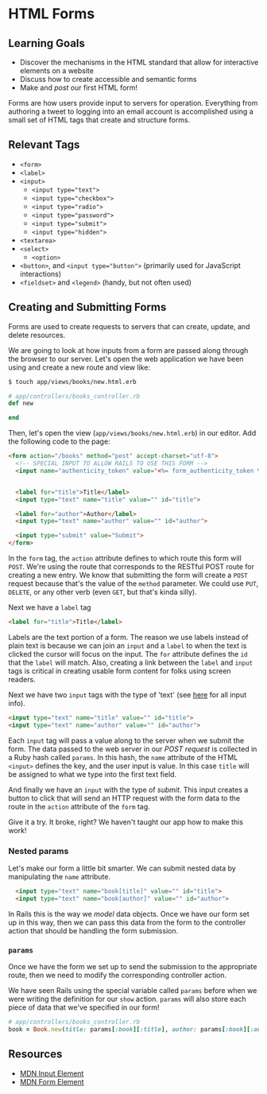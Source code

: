 # HTML Forms
## Learning Goals
- Discover the mechanisms in the HTML standard that allow for interactive elements on a website
- Discuss how to create accessible and semantic forms
- Make and _post_ our first HTML form!

Forms are how users provide input to servers for operation. Everything from authoring a tweet to logging into an email account is accomplished using a small set of HTML tags that create and structure forms.

## Relevant Tags
- `<form>`
- `<label>`
- `<input>`
  - `<input type="text">`
  - `<input type="checkbox">`
  - `<input type="radio">`
  - `<input type="password">`
  - `<input type="submit">`
  - `<input type="hidden">`
- `<textarea>`
- `<select>`
  - `<option>`
- `<button>`, and `<input type="button">` (primarily used for JavaScript interactions)
- `<fieldset>` and `<legend>` (handy, but not often used)

## Creating and Submitting Forms
Forms are used to create requests to servers that can create, update, and delete resources.

We are going to look at how inputs from a form are passed along through the browser to our server. Let's open the web application we have been using and create a new route and view like:

```bash
$ touch app/views/books/new.html.erb
```

```ruby
# app/controllers/books_controller.rb
def new

end
```

Then, let's open the view (`app/views/books/new.html.erb`) in our editor. Add the following code to the page:

```html
<form action="/books" method="post" accept-charset="utf-8">
  <!-- SPECIAL INPUT TO ALLOW RAILS TO USE THIS FORM -->
  <input name="authenticity_token" value="<%= form_authenticity_token %>" type="hidden">


  <label for="title">Title</label>
  <input type="text" name="title" value="" id="title">

  <label for="author">Author</label>
  <input type="text" name="author" value="" id="author">

  <input type="submit" value="Submit">
</form>
```

In the `form` tag, the `action` attribute defines to which route this form will `POST`. We're using the route that corresponds to the RESTful POST route for creating a new entry. We know that submitting the form will create a `POST` request because that's the value of the `method` parameter. We could use `PUT`, `DELETE`, or any other verb (even `GET`, but that's kinda silly).

Next we have a `label` tag
```html
<label for="title">Title</label>
```

Labels are the text portion of a form. The reason we use labels instead of plain text is because we can join an `input` and a `label` to when the text is clicked the cursor will focus on the input. The `for` attribute defines the `id` that the `label` will match. Also, creating a link between the `label` and `input` tags is critical in creating usable form content for folks using screen readers.

Next we have two `input` tags with the type of 'text' (see [here](https://developer.mozilla.org/en-US/docs/Web/HTML/Element/input) for all input info).

```html
<input type="text" name="title" value="" id="title">
<input type="text" name="author" value="" id="author">
```

Each `input` tag will pass a value along to the server when we submit the form. The data passed to the web server in our _POST request_ is collected in a Ruby hash called `params`. In this hash, the `name` attribute of the HTML `<input>` defines the key, and the user input is value. In this case `title` will be assigned to what we type into the first text field.

And finally we have an `input` with the type of _submit_. This input creates a button to click that will send an HTTP request with the form data to the route in the `action` attribute of the `form` tag.

Give it a try. It broke, right? We haven't taught our app how to make this work!

### Nested params
Let's make our form a little bit smarter. We can submit nested data by manipulating the `name` attribute.

```html
  <input type="text" name="book[title]" value="" id="title">
  <input type="text" name="book[author]" value="" id="author">
```

In Rails this is the way we _model_ data objects. Once we have our form set up in this way, then we can pass this data from the form to the controller action that should be handling the form submission.

### `params`
Once we have the form we set up to send the submission to the appropriate route, then we need to modify the corresponding controller action.

We have seen Rails using the special variable called `params` before when we were writing the definition for our `show` action. `params` will also store each piece of data that we've specified in our form!

<!-- We will expand upon this idea once we learn about Active Record, but until then, imagine a `Book` class where the initialize method is written to assign attributes from a hash. We would then pass the inner hash to the `new` method and all of our attributes would be assigned.

```ruby
# app/models/book.rb
class Book
  def initialize(options = {})
    @title = options[:title]
    @author = options[:author]
  end
end
```
-->

```ruby
# app/controllers/books_controller.rb
book = Book.new(title: params[:book][:title], author: params[:book][:author])
```
## Resources
- [MDN Input Element](https://developer.mozilla.org/en-US/docs/Web/HTML/Element/input)
- [MDN Form Element](https://developer.mozilla.org/en-US/docs/Web/HTML/Element/form)
